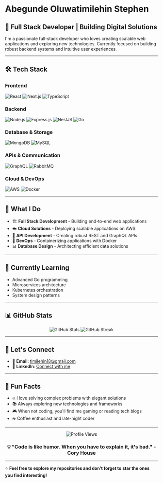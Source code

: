 # Abegunde Oluwatimilehin Stephen

## 🚀 Full Stack Developer | Building Digital Solutions

I'm a passionate full-stack developer who loves creating scalable web applications and exploring new technologies. Currently focused on building robust backend systems and intuitive user experiences.

---

## 🛠️ Tech Stack

### **Frontend**
![React](https://img.shields.io/badge/React-20232A?style=for-the-badge&logo=react&logoColor=61DAFB)
![Next.js](https://img.shields.io/badge/Next.js-000000?style=for-the-badge&logo=next.js&logoColor=white)
![TypeScript](https://img.shields.io/badge/TypeScript-007ACC?style=for-the-badge&logo=typescript&logoColor=white)

### **Backend**
![Node.js](https://img.shields.io/badge/Node.js-43853D?style=for-the-badge&logo=node.js&logoColor=white)
![Express.js](https://img.shields.io/badge/Express.js-404D59?style=for-the-badge&logo=express&logoColor=white)
![NestJS](https://img.shields.io/badge/NestJS-E0234E?style=for-the-badge&logo=nestjs&logoColor=white)
![Go](https://img.shields.io/badge/Go-00ADD8?style=for-the-badge&logo=go&logoColor=white)

### **Database & Storage**
![MongoDB](https://img.shields.io/badge/MongoDB-4EA94B?style=for-the-badge&logo=mongodb&logoColor=white)
![MySQL](https://img.shields.io/badge/MySQL-005C84?style=for-the-badge&logo=mysql&logoColor=white)

### **APIs & Communication**
![GraphQL](https://img.shields.io/badge/GraphQL-E10098?style=for-the-badge&logo=graphql&logoColor=white)
![RabbitMQ](https://img.shields.io/badge/RabbitMQ-FF6600?style=for-the-badge&logo=rabbitmq&logoColor=white)

### **Cloud & DevOps**
![AWS](https://img.shields.io/badge/AWS-232F3E?style=for-the-badge&logo=amazon-aws&logoColor=white)
![Docker](https://img.shields.io/badge/Docker-2496ED?style=for-the-badge&logo=docker&logoColor=white)

---

## 💼 What I Do

- 🏗️ **Full Stack Development** - Building end-to-end web applications
- ☁️ **Cloud Solutions** - Deploying scalable applications on AWS
- 🔧 **API Development** - Creating robust REST and GraphQL APIs
- 🐳 **DevOps** - Containerizing applications with Docker
- 📊 **Database Design** - Architecting efficient data solutions

---

## 🌱 Currently Learning

- Advanced Go programming
- Microservices architecture
- Kubernetes orchestration
- System design patterns

---

## 📊 GitHub Stats

<div align="center">
  <img src="https://github-readme-stats.vercel.app/api?username=AbegundeStephen&show_icons=true&theme=radical" alt="GitHub Stats" />
  <img src="https://github-readme-streak-stats.herokuapp.com/?user=AbegundeStephen&theme=radical" alt="GitHub Streak" />
</div>

---

## 🤝 Let's Connect

- 📧 **Email**: [timilehin18@gmail.com](mailto:timilehin18@gmail.com)
- 💼 **LinkedIn**: [Connect with me](https://linkedin.com/in/abegunde-oluwatimilehin-05b897aa)


---

## 🎯 Fun Facts

- 🔥 I love solving complex problems with elegant solutions
- 📚 Always exploring new technologies and frameworks
- 🎮 When not coding, you'll find me gaming or reading tech blogs
- ☕ Coffee enthusiast and late-night coder

---

<div align="center">
  <img src="https://komarev.com/ghpvc/?username=AbegundeStephen&color=blueviolet&style=flat-square&label=Profile+Views" alt="Profile Views" />
</div>

<div align="center">
  <h3>💡 "Code is like humor. When you have to explain it, it's bad." - Cory House</h3>
</div>

---

⭐ **Feel free to explore my repositories and don't forget to star the ones you find interesting!**

